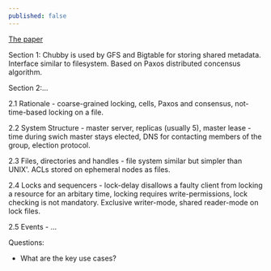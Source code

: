```yaml
---
published: false
---
```

[The paper](https://static.googleusercontent.com/media/research.google.com/en//archive/chubby-osdi06.pdf)

Section 1:
Chubby is used by GFS and Bigtable for storing shared metadata. Interface similar to filesystem. Based on Paxos distributed concensus algorithm.

Section 2:...

2.1  Rationale - coarse-grained locking, cells, Paxos and consensus, not-time-based locking on a file.

2.2 System Structure - master server, replicas (usually 5), master lease - time during swich master stays elected, DNS for contacting members of the group, election protocol.

2.3 Files, directories and handles - file system similar but simpler than UNIX'. ACLs stored on ephemeral nodes as files.

2.4 Locks and sequencers - lock-delay disallows a faulty client from locking a resource for an arbitary time, locking requires write-permissions, lock checking is not mandatory. Exclusive writer-mode, shared reader-mode on lock files.

2.5 Events - ...

Questions:
- What are the key use cases?
